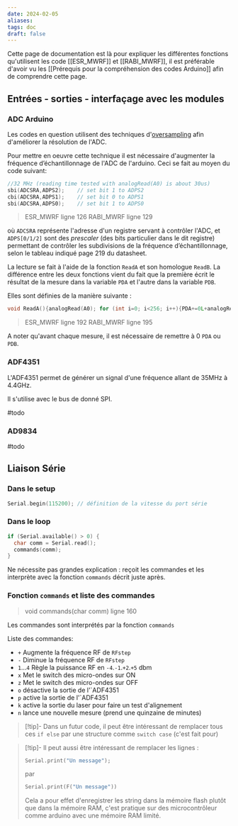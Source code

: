```yaml
---
date: 2024-02-05
aliases: 
tags: doc
draft: false
---
```


Cette page de documentation est là pour expliquer les différentes fonctions qu'utilisent les code [[ESR_MWRF]] et [[RABI_MWRF]], il est préférable d'avoir vu les [[Prérequis pour la compréhension des codes Arduino]] afin de comprendre cette page.


## Entrées - sorties - interfaçage avec les modules

### ADC Arduino

Les codes en question utilisent des techniques d'[oversampling](https://en.wikipedia.org/wiki/Oversampling) afin d'améliorer la résolution de l'ADC.

Pour mettre en oeuvre cette technique il est nécessaire d'augmenter la fréquence d’échantillonnage de l'ADC de l'arduino. Ceci se fait au moyen du code suivant:
```c
//32 MHz (reading time tested with analogRead(A0) is about 30us)
sbi(ADCSRA,ADPS2);    // set bit 1 to ADPS2
cbi(ADCSRA,ADPS1);    // set bit 0 to ADPS1 
sbi(ADCSRA,ADPS0);    // set bit 1 to ADPS0
```
> ESR_MWRF ligne 126
> RABI_MWRF ligne 129

où `ADCSRA` représente l'adresse d'un registre servant à contrôler l'ADC, et `ADPS[0/1/2]` sont des *prescaler* (des bits particulier dans le dit registre) permettant de contrôler les subdivisions de la fréquence d’échantillonnage, selon le tableau indiqué page 219 du datasheet.

La lecture se fait à l'aide de la fonction `ReadA` et son homologue `ReadB`. La différence entre les deux fonctions vient du fait que la première écrit le résultat de la mesure dans la variable `PDA` et l'autre dans la variable `PDB`.

Elles sont définies de la manière suivante :
```c
void ReadA(){analogRead(A0); for (int i=0; i<256; i++){PDA+=0L+analogRead(A0);}}     
```
> ESR_MWRF ligne 192
> RABI_MWRF ligne 195

A noter qu'avant chaque mesure, il est nécessaire de remettre à 0 `PDA` ou `PDB`.

### ADF4351

L'ADF4351 permet de générer un signal d'une fréquence allant de 35MHz à 4.4GHz.

Il s'utilise avec le bus de donné SPI.

#todo

### AD9834

#todo

## Liaison Série

### Dans le setup

```c
Serial.begin(115200); // définition de la vitesse du port série
```

### Dans le loop

```c
if (Serial.available() > 0) {
  char comm = Serial.read();
  commands(comm); 
}
```
Ne nécessite pas grandes explication : reçoit les commandes et les interprète avec la fonction `commands` décrit juste après.

### Fonction `commands` et liste des commandes

> void commands(char comm) ligne 160 

Les commandes sont interprétés par la fonction `commands`

Liste des commandes:
- `+` Augmente la fréquence RF de `RFstep`
- `-` Diminue la fréquence RF de `RFstep`
- `1`...`4` Règle la puissance RF en `-4`.`-1`.`+2`.`+5` dbm
- `x` Met le switch des micro-ondes sur ON
- `z` Met le switch des micro-ondes sur OFF
- `o` désactive la sortie de l'`ADF4351
- `p` active la sortie de l'`ADF4351
- `k` active la sortie du laser pour faire un test d'alignement
- `n` lance une nouvelle mesure (prend une quinzaine de minutes)


> [!tip]-
> Dans un futur code, il peut être intéressant de remplacer tous ces `if else` par une structure comme `switch case` (c'est fait pour)

> [!tip]-
> Il peut aussi être intéressant de remplacer les lignes :
> ```c
> Serial.print("Un message");
> ```
> par
> ```c
> Serial.print(F("Un message"))
> ```
> Cela a pour effet d'enregistrer les string dans la mémoire flash plutôt que dans la mémoire RAM, c'est pratique sur des microcontrôleur comme arduino avec une mémoire RAM limité.

